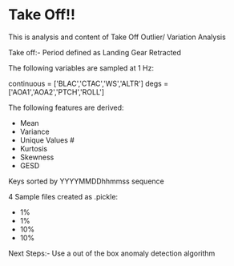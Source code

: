 # Take Off!!

This is analysis and content of Take Off Outlier/ Variation Analysis

Take off:- Period defined as Landing Gear Retracted

The following variables are sampled at 1 Hz:

continuous = ['BLAC','CTAC','WS','ALTR']
degs = ['AOA1','AOA2','PTCH','ROLL']

The following features are derived:
* Mean
* Variance
* Unique Values #
* Kurtosis
* Skewness
* GESD

Keys sorted by YYYYMMDDhhmmss sequence

4 Sample files created as .pickle:
* 1%
* 1%
* 10%
* 10%

Next Steps:- Use a out of the box anomaly detection algorithm
